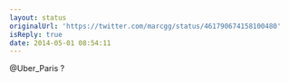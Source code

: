 ```yaml
---
layout: status
originalUrl: 'https://twitter.com/marcgg/status/461790674158100480'
isReply: true
date: 2014-05-01 08:54:11
---
```


@Uber_Paris ?
